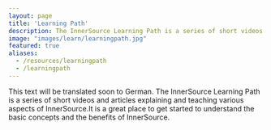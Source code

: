 ```yaml
---
layout: page
title: 'Learning Path'
description: The InnerSource Learning Path is a series of short videos and articles explaining and teaching various aspects of InnerSource. It is a great place to get started to understand the basic concepts and the benefits of InnerSource.
image: "images/learn/learningpath.jpg"
featured: true
aliases:
  - /resources/learningpath
  - /learningpath
---
```


This text will be translated soon to German. The InnerSource Learning Path is a series of short videos and articles explaining and teaching various aspects of InnerSource.It is a great place to get started to understand the basic concepts and the benefits of InnerSource.